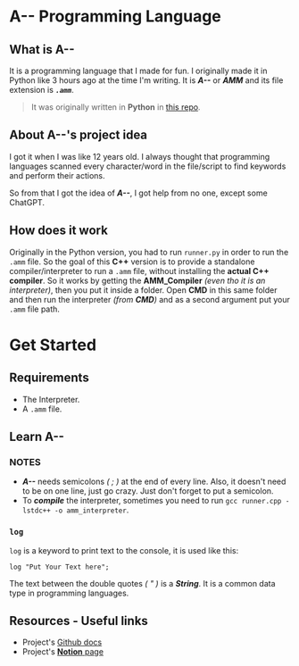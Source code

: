 # A-- Programming Language
## What is A--
It is a programming language that I made for fun.
I originally made it in Python like 3 hours ago at the time I'm writing.
It is ***A--*** or ***AMM*** and its file extension is ***`.amm`***.

> It was originally written in **Python** in [this repo](https://github.com/AbdooOwd/AMM_lang_PY).

## About A--'s project idea
I got it when I was like 12 years old. I always thought that programming languages
scanned every character/word in the file/script to find keywords and perform their actions.

So from that I got the idea of ***A--***, I got help from no one, except some ChatGPT.

## How does it work
Originally in the Python version, you had to run `runner.py` in order to run
the `.amm` file.
So the goal of this **C++** version is to provide a standalone compiler/interpreter
to run a `.amm` file, without installing the **actual C++ compiler**.
So it works by getting the **AMM_Compiler** *(even tho it is an interpreter)*, then you put
it inside a folder. Open **CMD** in this same folder and then run the interpreter *(from **CMD**)*
and as a second argument put your `.amm` file path.

# Get Started

## Requirements
* The Interpreter.
* A `.amm` file.

## Learn A--

### NOTES
* ***A--*** needs semicolons *( ; )* at the end of every line. Also, it doesn't need to be on
one line, just go crazy. Just don't forget to put a semicolon.
* To ***compile*** the interpreter, sometimes you need to run `gcc runner.cpp -lstdc++ -o amm_interpreter`. 

### `log`
`log` is a keyword to print text to the console, it is used like this:
```
log "Put Your Text here";
```
The text between the double quotes *( " )* is a ***String***. It is a common data type
in programming languages.

## Resources - Useful links
* Project's [Github docs](./docs/CHATGPT_docs.md)
* Project's [**Notion** page](https://www.notion.so/A-Lang-33ed6d9812234401af6595a853c4aa29?pvs=4)